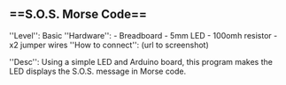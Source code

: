 ==S.O.S. Morse Code==
---------------------

  ''Level'': Basic
  ''Hardware'':
        - Breadboard
        - 5mm LED
        - 100omh resistor
        - x2 jumper wires
  ''How to connect'':
        (url to screenshot)
 
  ''Desc'': Using a simple LED and Arduino board, this program makes the LED displays the S.O.S. message in Morse code.